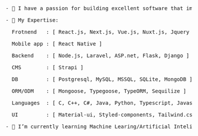 <pre>
- 👋 I have a passion for building excellent software that improves the lives of those around me.

- 💞️ My Expertise:

  Frotnend   : [ React.js, Next.js, Vue.js, Nuxt.js, Jquery ]
  
  Mobile app : [ React Native ]
  
  Backend    : [ Node.js, Laravel, ASP.net, Flask, Django ]
  
  CMS        : [ Strapi ]
  
  DB         : [ Postgresql, MySQL, MSSQL, SQLite, MongoDB ]
  
  ORM/ODM    : [ Mongoose, Typegoose, TypeORM, Sequilize ]
  
  Languages  : [ C, C++, C#, Java, Python, Typescript, Javascript, php ]
  
  UI         : [ Material-ui, Styled-components, Tailwind.css, Vuetify, Bootstrap ]
   
- 🌱 I’m currently learning Machine Learing/Artificial Inteligence

</pre>

<!---
dev-samiur/dev-samiur is a ✨ special ✨ repository because its `README.md` (this file) appears on your GitHub profile.
You can click the Preview link to take a look at your changes.
--->
